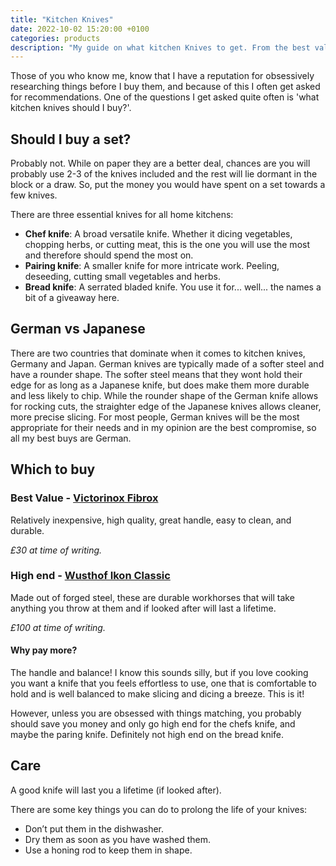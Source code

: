 ```yaml
---
title: "Kitchen Knives"
date: 2022-10-02 15:20:00 +0100
categories: products
description: "My guide on what kitchen Knives to get. From the best value Victorinox Fibrox, to the high end Wusthof Ikon Classic."
---
```


Those of you who know me, know that I have a reputation for obsessively researching things before I buy them, and because of this I often get asked for recommendations. One of the questions I get asked quite often is 'what kitchen knives should I buy?'.

## Should I buy a set?

Probably not. While on paper they are a better deal, chances are you will probably use 2-3 of the knives included and the rest will lie dormant in the block or a draw. So, put the money you would have spent on a set towards a few knives.

There are three essential knives for all home kitchens:

- **Chef knife**: A broad versatile knife. Whether it dicing vegetables, chopping herbs, or cutting meat, this is the one you will use the most and therefore should spend the most on.
- **Pairing knife**: A smaller knife for more intricate work. Peeling, deseeding, cutting small vegetables and herbs.
- **Bread knife**: A serrated bladed knife. You use it for... well... the names a bit of a giveaway here.

## German vs Japanese

There are two countries that dominate when it comes to kitchen knives, Germany and Japan. German knives are typically made of a softer steel and have a rounder shape. The softer steel means that they wont hold their edge for as long as a Japanese knife, but does make them more durable and less likely to chip. While the rounder shape of the German knife allows for rocking cuts, the straighter edge of the Japanese knives allows cleaner, more precise slicing. For most people, German knives will be the most appropriate for their needs and in my opinion are the best compromise, so all my best buys are German.

## Which to buy

### Best Value - [Victorinox Fibrox](https://www.amazon.co.uk/Victorinox-Chefs-Knife-Extra-Broad/dp/B000IAZC4Q)

Relatively inexpensive, high quality, great handle, easy to clean, and durable.

_£30 at time of writing._

### High end - [Wusthof Ikon Classic](https://www.amazon.co.uk/Wusthof-Classic-Cooks-Knife-8-Inch/dp/B000XKFNGI)

Made out of forged steel, these are durable workhorses that will take anything you throw at them and if looked after will last a lifetime.

_£100 at time of writing._

#### Why pay more?

The handle and balance! I know this sounds silly, but if you love cooking you want a knife that you feels effortless to use, one that is comfortable to hold and is well balanced to make slicing and dicing a breeze. This is it!

However, unless you are obsessed with things matching, you probably should save you money and only go high end for the chefs knife, and maybe the paring knife. Definitely not high end on the bread knife.

## Care

A good knife will last you a lifetime (if looked after).

There are some key things you can do to prolong the life of your knives:

- Don’t put them in the dishwasher.
- Dry them as soon as you have washed them.
- Use a honing rod to keep them in shape.
